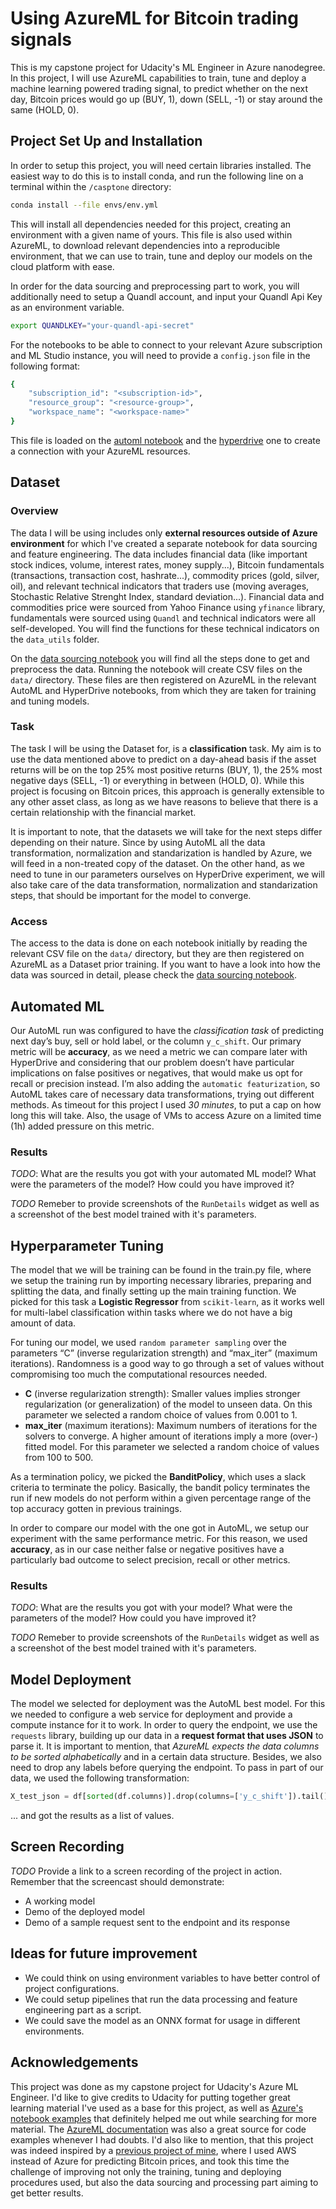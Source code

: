 # Using AzureML for Bitcoin trading signals

This is my capstone project for Udacity's ML Engineer in Azure nanodegree. In this project, I will use AzureML
capabilities to train, tune and deploy a machine learning powered trading signal, to predict whether on the next day,
Bitcoin prices would go up (BUY, 1), down (SELL, -1) or stay around the same (HOLD, 0).

## Project Set Up and Installation
In order to setup this project, you will need certain libraries installed. The easiest way to do this is to install
conda, and run the following line on a terminal within the `/casptone` directory:

```bash
conda install --file envs/env.yml
```
This will install all dependencies needed for this project, creating an environment with a given name of yours. 
This file is also used within AzureML, to download relevant dependencies into a reproducible environment, that we can use
to train, tune and deploy our models on the cloud platform with ease.

In order for the data sourcing and preprocessing part to work, you will additionally need to setup a Quandl account,
and input your Quandl Api Key as an environment variable.

```bash
export QUANDLKEY="your-quandl-api-secret"
```
For the notebooks to be able to connect to your relevant Azure subscription and ML Studio
instance, you will need to provide a `config.json` file in the following format:
```bash
{
    "subscription_id": "<subscription-id>",
    "resource_group": "<resource-group>",
    "workspace_name": "<workspace-name>"
}
```
This file is loaded on the [automl notebook](2-automl.ipynb) and the [hyperdrive](3-hyperparameter_tuning.ipynb) one
to create a connection with your AzureML resources.

## Dataset

### Overview
The data I will be using includes only **external resources outside of Azure environment** for which I've created
a separate notebook for data sourcing and feature engineering. The data includes financial data 
(like important stock indices, volume, interest rates, money supply...), 
Bitcoin fundamentals (transactions, transaction cost, hashrate...), commodity prices (gold, silver, oil), and 
relevant technical indicators that traders use (moving averages, Stochastic Relative Strenght Index,
standard deviation...). Financial data and commodities price were sourced from Yahoo Finance using `yfinance` library, 
fundamentals were sourced using `Quandl` and technical indicators were all self-developed. You will find the 
functions for these technical indicators on the `data_utils` folder.

On the [data sourcing notebook](1-data-sourcing.ipynb) you will find all the steps done to get and preprocess the data.
Running the notebook will create CSV files on the `data/` directory. These files are then registered on AzureML
in the relevant AutoML and HyperDrive notebooks, from which they are taken for training and tuning models.

### Task
The task I will be using the Dataset for, is a **classification** task. My aim is to use the data mentioned above
to predict on a day-ahead basis if the asset returns will be on the top 25% most positive returns (BUY, 1), 
the 25% most negative days (SELL, -1) or everything in between (HOLD, 0). While this project is focusing on Bitcoin
prices, this approach is generally extensible to any other asset class, as long as we have reasons to believe
that there is a certain relationship with the financial market.

It is important to note, that the datasets we will take for the next steps differ depending on their nature. 
Since by using AutoML all the data transformation, normalization and standarization is handled by Azure, 
we will feed in a non-treated copy of the dataset. 
On the other hand, as we need to tune in our parameters ourselves on HyperDrive experiment, we will also take care of
the data transformation, normalization and standarization steps, that should be important for the model to converge.

### Access
The access to the data is done on each notebook initially by reading the relevant CSV file on the `data/` directory,
but they are then registered on AzureML as a Dataset prior training. If you want to have a look into
how the data was sourced in detail, please check the [data sourcing notebook](1-data-sourcing.ipynb).

## Automated ML
Our AutoML run was configured to have the *classification task* of predicting next day’s buy, sell or hold label, 
or the column `y_c_shift`. Our primary metric will be **accuracy**, 
as we need a metric we can compare later with HyperDrive and considering that our problem doesn’t 
have particular implications on false positives or negatives, that would make us opt for recall or precision instead. 
I’m also adding the `automatic featurization`, so AutoML takes care of necessary data transformations, 
trying out different methods.  As timeout for this project I used *30 minutes*, to put a cap on how long this will take. 
Also, the usage of VMs to access Azure on a limited time (1h) added pressure on this metric.

### Results
*TODO*: What are the results you got with your automated ML model? What were the parameters of the model? How could you have improved it?

*TODO* Remeber to provide screenshots of the `RunDetails` widget as well as a screenshot of the best model trained with it's parameters.

## Hyperparameter Tuning

The model that we will be training can be found in the train.py file, where we setup the training run by importing necessary libraries, 
preparing and splitting the data, and finally setting up the main training function. 
We picked for this task a **Logistic Regressor** from `scikit-learn`, 
as it works well for multi-label classification within tasks where we do not have a big amount of data.

For tuning our model, we used `random parameter sampling` over the parameters “C” (inverse regularization strength) and “max_iter” (maximum iterations). 
Randomness is a good way to go through a set of values without compromising too much the computational resources needed.
- **C** (inverse regularization strength): Smaller values implies stronger regularization (or generalization) of the model to unseen data.
On this parameter we selected a random choice of values from 0.001 to 1.
- **max_iter** (maximum iterations): Maximum numbers of iterations for the solvers to converge. A higher amount of iterations imply a more (over-) fitted model.
For this parameter we selected a random choice of values from 100 to 500.

As a termination policy, we picked the **BanditPolicy**, which uses a slack criteria to terminate the policy. 
Basically, the bandit policy terminates the run if new models do not perform within a 
given percentage range of the top accuracy gotten in previous trainings.

In order to compare our model with the one got in AutoML, we setup our experiment with the same performance metric. 
For this reason, we used **accuracy**, as in our case neither false or negative positives have a particularly 
bad outcome to select precision, recall or other metrics.


### Results
*TODO*: What are the results you got with your model? What were the parameters of the model? How could you have improved it?

*TODO* Remeber to provide screenshots of the `RunDetails` widget as well as a screenshot of the best model trained with it's parameters.

## Model Deployment
The model we selected for deployment was the AutoML best model. For this we needed to configure a web service for
deployment and provide a compute instance for it to work. In order to query the endpoint, we use the `requests` library,
building up our data in a **request format that uses JSON** to parse it. It is important to mention, that *AzureML
expects the data columns to be sorted alphabetically* and in a certain data structure. Besides, we also need to
drop any labels before querying the endpoint. To pass in part of our data, we used the following transformation:
```python
X_test_json = df[sorted(df.columns)].drop(columns=['y_c_shift']).tail().to_json(orient="records")
```
... and got the results as a list of values.

## Screen Recording
*TODO* Provide a link to a screen recording of the project in action. Remember that the screencast should demonstrate:
- A working model
- Demo of the deployed  model
- Demo of a sample request sent to the endpoint and its response

## Ideas for future improvement
- We could think on using environment variables to have better control of project configurations.
- We could setup pipelines that run the data processing and feature engineering part as a script.
- We could save the model as an ONNX format for usage in different environments.

## Acknowledgements
This project was done as my capstone project for Udacity's Azure ML Engineer. I'd like to give credits to Udacity
for putting together great learning material I've used as a base for this project, as well as 
[Azure's notebook examples](https://github.com/Azure/azureml-examples) that definitely helped me out 
while searching for more material. The [AzureML documentation](https://docs.microsoft.com/en-us/azure/machine-learning/)
was also a great source for code examples whenever I had doubts. I'd also like to mention, that this project
was indeed inspired by a [previous project of mine](https://github.com/renejra/ml-finance-btc), where I used
AWS instead of Azure for predicting Bitcoin prices, and took this time the challenge of improving not only the training, 
tuning and deploying procedures used, but also the data sourcing and processing part aiming to get better results.